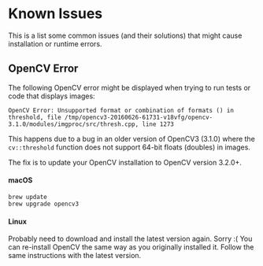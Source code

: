 Known Issues
================

This is a list some common issues (and their solutions) that might cause installation or runtime errors.


OpenCV Error
--------------------

The following OpenCV error might be displayed when trying to run tests or code that displays images:
```
OpenCV Error: Unsupported format or combination of formats () in threshold, file /tmp/opencv3-20160626-61731-v18vfg/opencv-3.1.0/modules/imgproc/src/thresh.cpp, line 1273
```
This happens due to a bug in an older version of OpenCV3 (3.1.0) where the `cv::threshold` function does not support 64-bit floats (doubles) in images.

The fix is to update your OpenCV installation to OpenCV version 3.2.0+.

#### macOS

```
brew update
brew upgrade opencv3
```

#### Linux

Probably need to download and install the latest version again. Sorry :( You can re-install OpenCV the same way as you originally installed it. Follow the same instructions with the latest version.
